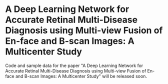 # A Deep Learning Network for Accurate Retinal Multi-Disease Diagnosis using Multi-view Fusion of En-face and B-scan Images: A Multicenter Study
Code and sample data for the paper "A Deep Learning Network for Accurate Retinal Multi-Disease Diagnosis using Multi-view Fusion of En-face and B-scan Images: A Multicenter Study" will be released soon.
